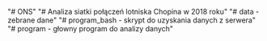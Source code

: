 "# ONS" 
"# Analiza siatki połączeń lotniska Chopina w 2018 roku"
"# data - zebrane dane"
"# program_bash - skrypt do uzyskania danych z serwera"
"# program - głowny program do analizy danych"
